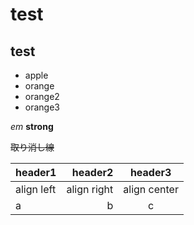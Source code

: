 # test
## test

- apple
- orange
 - orange2
 - orange3
 
*em*
**strong**

~~取り消し線~~

|header1|header2|header3|
|:--|--:|:--:|
|align left|align right|align center|
|a|b|c|
